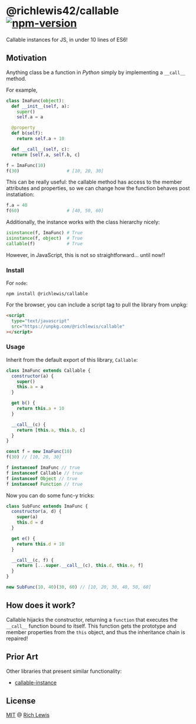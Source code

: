 # @richlewis42/callable [![npm-version][npm-badge]][npm-link]

Callable instances for JS, in under 10 lines of ES6!

## Motivation

Anything class be a function in _Python_ simply by implementing a `__call__` method.

For example,

```python
class ImaFunc(object):
  def __init__(self, a):
    super()
    self.a = a

  @property
  def b(self):
    return self.a + 10

  def __call__(self, c):
  return [self.a, self.b, c]

f = ImaFunc(10)
f(30)                  # [10, 20, 30]
```

This can be really useful: the callable method has access to the member attributes and properties, so we can change how the function behaves post instatiation:

```python
f.a = 40
f(60)                  # [40, 50, 60]
```

Additionally, the instance works with the class hierarchy nicely:

```python
isinstance(f, ImaFunc) # True
isinstance(f, object)  # True
callable(f)            # True
```

However, in JavaScript, this is not so straightforward... until now!!

### Install

For `node`:

```shell
npm install @richlewis/callable
```

For the browser, you can include a script tag to pull the library from unpkg:

```html
<script
  type="text/javascript"
  src="https://unpkg.com/@richlewis/callable"
></script>
```

### Usage

Inherit from the default export of this library, `Callable`:

```javascript
class ImaFunc extends Callable {
  constructor(a) {
    super()
    this.a = a
  }

  get b() {
    return this.a + 10
  }

  __call__(c) {
    return [this.a, this.b, c]
  }
}

const f = new ImaFunc(10)
f(30) // [10, 20, 30]

f instanceof ImaFunc // true
f instanceof Callable // true
f instanceof Object // true
f instanceof Function // true
```

Now you can do some func-y tricks:

```javascript
class SubFunc extends ImaFunc {
  constructor(a, d) {
    super(a)
    this.d = d
  }

  get e() {
    return this.d + 10
  }

  __call__(c, f) {
    return [...super.__call__(c), this.d, this.e, f]
  }
}

new SubFunc(10, 40)(30, 60) // [10, 20, 30, 40, 50, 60]
```

## How does it work?

Callable hijacks the constructor, returning a `function` that executes the `__call__` function bound to itself.
This function gets the prototype and member properties from the `this` object, and thus the inheritance chain is repaired!

## Prior Art

Other libraries that present similar functionality:

- [callable-instance](https://www.npmjs.com/package/callable-instance)

## License

[MIT](https://opensource.org/licenses/mit) @ [Rich Lewis](https://richlew.is/)

[npm-badge]: https://img.shields.io/npm/v/@richlewis42/callable.svg?style=flat-square
[npm-link]: http://www.npmjs.com/package/@richlewis42/callable
